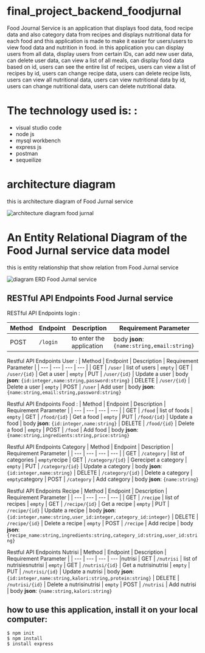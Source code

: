 # final_project_backend_foodjurnal

Food Journal Service is an application that displays food data, food recipe data and also category data from recipes and displays nutritional data for each food and this application is made to make it easier for users/users to view food data and nutrition in food.
in this application you can display users from all data, display users from certain IDs, can add new user data, can delete user data, can view a list of all meals, can display food data based on id, users can see the entire list of recipes, users can view a list of recipes by id, users can change recipe data, users can delete recipe lists, users can view all nutritional data, users can view nutritional data by id, users can change nutritional data, users can delete nutritional data.

# The technology used is: :

- visual studio code
- node js
- mysql workbench
- express js
- postman
- sequeilize

# architecture diagram

this is architecture diagram of Food Jurnal service

![architecture diagram food jurnal](https://user-images.githubusercontent.com/116243607/214758060-64f544e7-d56b-44fd-aca9-88d947c3092b.png)


# An Entity Relational Diagram of the Food Jurnal service data model 

this is entity relationship that show relation from Food Jurnal service

![diagram ERD Food Jurnal service](https://user-images.githubusercontent.com/116243607/214758669-c35c9378-ee9d-4fb8-90b4-853c224668e8.png)




## RESTful API Endpoints Food Jurnal service
RESTful API Endpoints login :

| Method | Endpoint | Description | Requirement Parameter	|
| --- | --- | --- | --- |
| POST | `/login` | to enter the application | body **json**: `{name:string,email:string}`

Restful API Endpoints User :
| Method | Endpoint | Description | Requirement Parameter	| 
| --- | --- | --- | --- |
| GET | `/user` | list of users | `empty`
| GET | `/user/{id}` | Get a user | `empty`
| PUT | `/user/{id}` | Update a user | body **json**: `{id:integer,name:string,password:string}` 
| DELETE | `/user/{id}` | Delete a user | `empty`
| POST | `/user` | Add user | body **json**: `{name:string,email:string,password:string}`

Restful API Endpoints Food :
| Method | Endpoint | Description | Requirement Parameter	| 
| --- | --- | --- | --- |
| GET | `/food` | list of foods | `empty`
| GET | `/food/{id}` | Get a food | `empty`
| PUT | `/food/{id}` | Update a food | body **json**: `{id:integer,name:string}` 
| DELETE | `/food/{id}` | Delete a food | `empty`
| POST | `/food` | Add food | body **json**: `{name:string,ingredients:string,price:string}`

Restful API Endpoints Category
| Method | Endpoint | Description | Requirement Parameter	| 
| --- | --- | --- | --- |
| GET | `/category` | list of categories | `empty`recipe
| GET | `/category/{id}` | Gerecipet a category | `empty`
| PUT | `/category/{id}` | Update a category | body **json**: `{id:integer,name:string}` 
| DELETE | `/category/{id}` | Delete a category | `empty`category
| POST | `/category` | Add category | body **json**: `{name:string}`

Restful API Endpoints Recipe
| Method | Endpoint | Description | Requirement Parameter	| 
| --- | --- | --- | --- |
| GET | `/recipe` | list of recipes | `empty`
| GET | `/recipe/{id}` | Get a recipe | `empty`
| PUT | `/recipe/{id}` | Update a recipe | body **json**: `{id:integer,name:string,user_id:integer,category_id:integer}` 
| DELETE | `/recipe/{id}` | Delete a recipe | `empty`
| POST | `/recipe` | Add recipe | body **json**: `{recipe_name:string,ingredients:string,category_id:string,user_id:string}`

Restful API Endpoints Nutrisi
| Method | Endpoint | Description | Requirement Parameter	| 
| --- | --- | --- | --- |nutrisi
| GET | `/nutrisi` | list of nutrisiesnutrisi | `empty`
| GET | `/nutrisi/{id}` | Get a nutrisinutrisi | `empty`
| PUT | `/nutrisi/{id}` | Update a nutrisi | body **json**: `{id:integer,name:string,kalori:string,protein:string}` 
| DELETE | `/nutrisi/{id}` | Delete a nutrisinutrisi | `empty`
| POST | `/nutrisi` | Add nutrisi | body **json**: `{name:string,kalori:string}`




## how to use this application, install it on your local computer:

```
$ npm init
$ npm install
$ install express 
```

